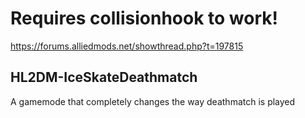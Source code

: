 # Requires collisionhook to work!
https://forums.alliedmods.net/showthread.php?t=197815

## HL2DM-IceSkateDeathmatch
A gamemode that completely changes the way deathmatch is played
